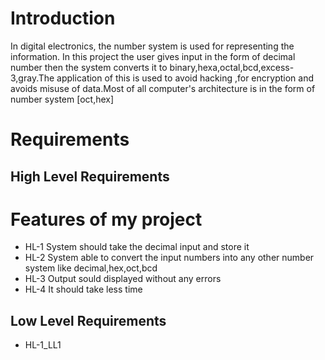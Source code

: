 # Introduction 
In digital electronics, the number system is used for representing the information. In this project the user gives input in the form of decimal number then the system converts it to binary,hexa,octal,bcd,excess-3,gray.The application of this is used to avoid hacking ,for encryption and avoids misuse of data.Most of all computer's architecture is in the form of number system [oct,hex]
# Requirements


## High Level Requirements
  # Features of my project
  * HL-1 System should take the decimal input and store it
  * HL-2 System able to convert the input numbers into any other number system like decimal,hex,oct,bcd
  * HL-3 Output sould displayed without any errors
  * HL-4 It should take less time



## Low Level Requirements
* HL-1_LL1 




